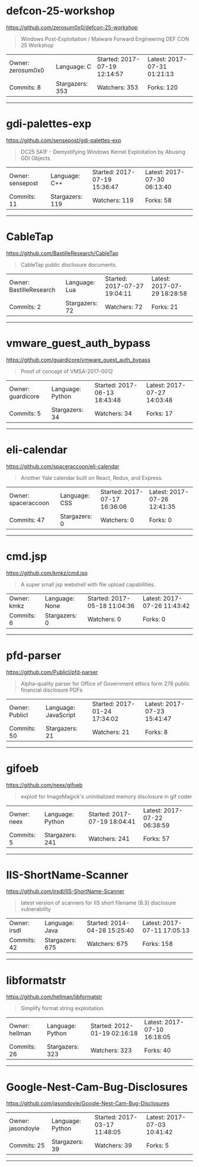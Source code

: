 # defcon-25-workshop

https://github.com/zerosum0x0/defcon-25-workshop
<blockquote>
Windows Post-Exploitation / Malware Forward Engineering DEF CON 25 Workshop
</blockquote>

<table>
<tr><td>Owner: zerosum0x0</td>
    <td>Language: C</td>
    <td>Started: 2017-07-19 12:14:57</td>
    <td>Latest: 2017-07-31 01:21:13</td></tr>
<tr><td>Commits: 8</td>
    <td>Stargazers: 353</td>
    <td>Watchers: 353</td>
    <td>Forks: 120</td></tr>
</table>

---

# gdi-palettes-exp

https://github.com/sensepost/gdi-palettes-exp
<blockquote>
DC25 5A1F - Demystifying Windows Kernel Exploitation by Abusing GDI Objects
</blockquote>

<table>
<tr><td>Owner: sensepost</td>
    <td>Language: C++</td>
    <td>Started: 2017-07-19 15:36:47</td>
    <td>Latest: 2017-07-30 06:13:40</td></tr>
<tr><td>Commits: 11</td>
    <td>Stargazers: 119</td>
    <td>Watchers: 119</td>
    <td>Forks: 58</td></tr>
</table>

---

# CableTap

https://github.com/BastilleResearch/CableTap
<blockquote>
CableTap public disclosure documents. 
</blockquote>

<table>
<tr><td>Owner: BastilleResearch</td>
    <td>Language: Lua</td>
    <td>Started: 2017-07-27 19:04:11</td>
    <td>Latest: 2017-07-29 18:28:58</td></tr>
<tr><td>Commits: 2</td>
    <td>Stargazers: 72</td>
    <td>Watchers: 72</td>
    <td>Forks: 21</td></tr>
</table>

---

# vmware_guest_auth_bypass

https://github.com/guardicore/vmware_guest_auth_bypass
<blockquote>
Proof of concept of VMSA-2017-0012
</blockquote>

<table>
<tr><td>Owner: guardicore</td>
    <td>Language: Python</td>
    <td>Started: 2017-06-13 18:43:48</td>
    <td>Latest: 2017-07-27 14:03:48</td></tr>
<tr><td>Commits: 5</td>
    <td>Stargazers: 34</td>
    <td>Watchers: 34</td>
    <td>Forks: 17</td></tr>
</table>

---

# eli-calendar

https://github.com/spaceraccoon/eli-calendar
<blockquote>
Another Yale calendar built on React, Redux, and Express.
</blockquote>

<table>
<tr><td>Owner: spaceraccoon</td>
    <td>Language: CSS</td>
    <td>Started: 2017-07-17 16:36:06</td>
    <td>Latest: 2017-07-26 12:41:35</td></tr>
<tr><td>Commits: 47</td>
    <td>Stargazers: 0</td>
    <td>Watchers: 0</td>
    <td>Forks: 0</td></tr>
</table>

---

# cmd.jsp

https://github.com/kmkz/cmd.jsp
<blockquote>
A super small jsp webshell with file upload capabilities.
</blockquote>

<table>
<tr><td>Owner: kmkz</td>
    <td>Language: None</td>
    <td>Started: 2017-05-18 11:04:36</td>
    <td>Latest: 2017-07-26 11:43:42</td></tr>
<tr><td>Commits: 6</td>
    <td>Stargazers: 0</td>
    <td>Watchers: 0</td>
    <td>Forks: 0</td></tr>
</table>

---

# pfd-parser

https://github.com/PublicI/pfd-parser
<blockquote>
Alpha-quality parser for Office of Government ethics form 278 public financial disclosure PDFs
</blockquote>

<table>
<tr><td>Owner: PublicI</td>
    <td>Language: JavaScript</td>
    <td>Started: 2017-01-24 17:34:02</td>
    <td>Latest: 2017-07-23 15:41:47</td></tr>
<tr><td>Commits: 50</td>
    <td>Stargazers: 21</td>
    <td>Watchers: 21</td>
    <td>Forks: 8</td></tr>
</table>

---

# gifoeb

https://github.com/neex/gifoeb
<blockquote>
exploit for ImageMagick's uninitialized memory disclosure in gif coder
</blockquote>

<table>
<tr><td>Owner: neex</td>
    <td>Language: Python</td>
    <td>Started: 2017-07-19 18:04:41</td>
    <td>Latest: 2017-07-22 06:38:59</td></tr>
<tr><td>Commits: 5</td>
    <td>Stargazers: 241</td>
    <td>Watchers: 241</td>
    <td>Forks: 57</td></tr>
</table>

---

# IIS-ShortName-Scanner

https://github.com/irsdl/IIS-ShortName-Scanner
<blockquote>
latest version of scanners for IIS short filename (8.3) disclosure vulnerability
</blockquote>

<table>
<tr><td>Owner: irsdl</td>
    <td>Language: Java</td>
    <td>Started: 2014-04-28 15:25:40</td>
    <td>Latest: 2017-07-11 17:05:13</td></tr>
<tr><td>Commits: 42</td>
    <td>Stargazers: 675</td>
    <td>Watchers: 675</td>
    <td>Forks: 158</td></tr>
</table>

---

# libformatstr

https://github.com/hellman/libformatstr
<blockquote>
Simplify format string exploitation.
</blockquote>

<table>
<tr><td>Owner: hellman</td>
    <td>Language: Python</td>
    <td>Started: 2012-01-19 02:16:18</td>
    <td>Latest: 2017-07-10 16:18:05</td></tr>
<tr><td>Commits: 26</td>
    <td>Stargazers: 323</td>
    <td>Watchers: 323</td>
    <td>Forks: 40</td></tr>
</table>

---

# Google-Nest-Cam-Bug-Disclosures

https://github.com/jasondoyle/Google-Nest-Cam-Bug-Disclosures
<blockquote>
<no description>
</blockquote>

<table>
<tr><td>Owner: jasondoyle</td>
    <td>Language: Python</td>
    <td>Started: 2017-03-17 11:48:05</td>
    <td>Latest: 2017-07-03 10:41:42</td></tr>
<tr><td>Commits: 25</td>
    <td>Stargazers: 39</td>
    <td>Watchers: 39</td>
    <td>Forks: 5</td></tr>
</table>

---

